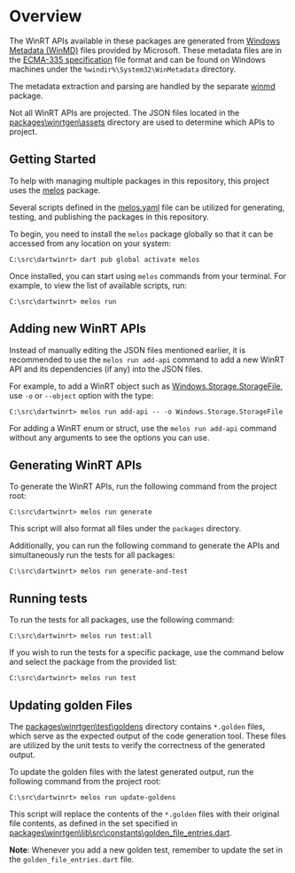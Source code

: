 # Overview

The WinRT APIs available in these packages are generated from
[Windows Metadata (WinMD)][metadata_link] files provided by Microsoft. These
metadata files are in the [ECMA-335 specification][ecma_335_link] file format
and can be found on Windows machines under the `%windir%\System32\WinMetadata`
directory.

The metadata extraction and parsing are handled by the separate
[winmd][winmd_link] package.

Not all WinRT APIs are projected. The JSON files located in the
[packages\winrtgen\assets][assets_dir_link] directory are used to determine
which APIs to project.

## Getting Started

To help with managing multiple packages in this repository, this project uses
the [melos][melos_link] package.

Several scripts defined in the [melos.yaml][melos_yaml_link] file can be
utilized for generating, testing, and publishing the packages in this
repository.

To begin, you need to install the `melos` package globally so that it can be
accessed from any location on your system:

```terminal
C:\src\dartwinrt> dart pub global activate melos
```

Once installed, you can start using `melos` commands from your terminal.
For example, to view the list of available scripts, run:

```terminal
C:\src\dartwinrt> melos run
```

## Adding new WinRT APIs

Instead of manually editing the JSON files mentioned earlier, it is recommended
to use the `melos run add-api` command to add a new WinRT API and its
dependencies (if any) into the JSON files.

For example, to add a WinRT object such as
[Windows.Storage.StorageFile][storagefile_link], use `-o` or `--object` option
with the type:

```terminal
C:\src\dartwinrt> melos run add-api -- -o Windows.Storage.StorageFile
```

For adding a WinRT enum or struct, use the `melos run add-api` command without
any arguments to see the options you can use.

## Generating WinRT APIs

To generate the WinRT APIs, run the following command from the project root:

```terminal
C:\src\dartwinrt> melos run generate
```

This script will also format all files under the `packages` directory.

Additionally, you can run the following command to generate the APIs and
simultaneously run the tests for all packages:

```terminal
C:\src\dartwinrt> melos run generate-and-test
```

## Running tests

To run the tests for all packages, use the following command:

```terminal
C:\src\dartwinrt> melos run test:all
```

If you wish to run the tests for a specific package, use the command below and
select the package from the provided list:

```terminal
C:\src\dartwinrt> melos run test
```

## Updating golden Files

The [packages\winrtgen\test\goldens][goldens_dir_link] directory contains
`*.golden` files, which serve as the expected output of the code generation
tool. These files are utilized by the unit tests to verify the correctness of
the generated output.

To update the golden files with the latest generated output, run the following
command from the project root:

```terminal
C:\src\dartwinrt> melos run update-goldens
```

This script will replace the contents of the `*.golden` files with their
original file contents, as defined in the set specified in
[packages\winrtgen\lib\src\constants\golden_file_entries.dart][golden_file_entries_dart_link].

**Note**: Whenever you add a new golden test, remember to update the set in the
`golden_file_entries.dart` file.

[assets_dir_link]: https://github.com/dart-windows/dartwinrt/tree/main/packages/winrtgen/assets
[ecma_335_link]: https://www.ecma-international.org/publications-and-standards/standards/ecma-335/
[golden_file_entries_dart_link]: https://github.com/dart-windows/dartwinrt/tree/main/packages/winrtgen/lib/src/constants/golden_file_entries.dart
[goldens_dir_link]: https://github.com/dart-windows/dartwinrt/tree/main/packages/winrtgen/test/goldens
[melos_link]: https://github.com/invertase/melos
[melos_yaml_link]: https://github.com/dart-windows/dartwinrt/tree/main/melos.yaml
[metadata_link]: https://learn.microsoft.com/uwp/winrt-cref/winmd-files
[storagefile_link]: https://learn.microsoft.com/uwp/api/windows.storage.storagefile
[winmd_link]: https://github.com/dart-windows/winmd
